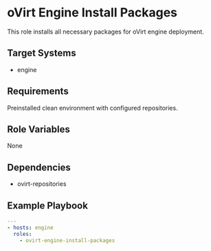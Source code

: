 oVirt Engine Install Packages
=============================

This role installs all necessary packages for oVirt engine deployment.

Target Systems
--------------

* engine


Requirements
------------

Preinstalled clean environment with configured repositories.

Role Variables
--------------

None

Dependencies
------------

* ovirt-repositories

Example Playbook
----------------

```yaml
---
- hosts: engine
  roles:
    - ovirt-engine-install-packages
```
